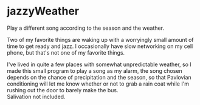 # jazzyWeather
Play a different song according to the season and the weather.

Two of my favorite things are waking up with a worryingly small amount of time to get ready and jazz. I occasionally have slow networking on my cell phone, but that's not one of my favorite things.


I've lived in quite a few places with somewhat unpredictable weather, so I made this small program to play a song as my alarm, the song chosen depends on the chance of precipitation and the season, so that Pavlovian conditioning will let me know whether or not to grab a rain coat while I'm rushing out the door to barely make the bus.  
Salivation not included.

